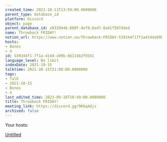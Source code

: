 ```yaml
---
created_time: 2021-10-11T13:59:00.0000000
parent_type: database_id
platform: Discord
object: page
parent_database_id: e9339446-880f-4ef0-8ad7-8ad1f507dded
name: Throwback FRIDAY!
notion_url: https://www.notion.so/Throwback-FRIDAY-539344f17f1a414da99b8b114b2f9341
hosts:
- Bones
- π
id: 539344f1-7f1a-414d-a99b-8b114b2f9341
language_level: No limit
indexDate: 2021-10-15
talktime: 2021-10-15T21:00:00.0000000
tags:
- Talk
- 2021-10-15
- Bones
- π
last_edited_time: 2023-09-18T10:49:00.0000000
title: Throwback FRIDAY!
meeting_link: https://discord.gg/9Kbq4djs
archived: false
---
```




Your hosts:

[Untitled](https://www.notion.so/482e61b02b9c4456b2b4fe86bb7544c6)   





